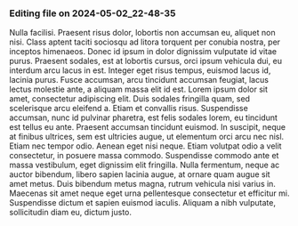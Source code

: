 

### Editing file on 2024-05-02_22-48-35

Nulla facilisi. Praesent risus dolor, lobortis non accumsan eu, aliquet non nisi. Class aptent taciti sociosqu ad litora torquent per conubia nostra, per inceptos himenaeos. Donec id ipsum in dolor dignissim vulputate id vitae purus. Praesent sodales, est at lobortis cursus, orci ipsum vehicula dui, eu interdum arcu lacus in est. Integer eget risus tempus, euismod lacus id, lacinia purus. Fusce accumsan, arcu tincidunt accumsan feugiat, lacus lectus molestie ante, a aliquam massa elit id est.
Lorem ipsum dolor sit amet, consectetur adipiscing elit. Duis sodales fringilla quam, sed scelerisque arcu eleifend a. Etiam et convallis risus. Suspendisse accumsan, nunc id pulvinar pharetra, est felis sodales lorem, eu tincidunt est tellus eu ante. Praesent accumsan tincidunt euismod. In suscipit, neque at finibus ultrices, sem est ultricies augue, ut elementum orci arcu nec nisl. Etiam nec tempor odio. Aenean eget nisi neque. Etiam volutpat odio a velit consectetur, in posuere massa commodo. Suspendisse commodo ante et massa vestibulum, eget dignissim elit fringilla. Nulla fermentum, neque ac auctor bibendum, libero sapien lacinia augue, at ornare quam augue sit amet metus. Duis bibendum metus magna, rutrum vehicula nisi varius in. Maecenas sit amet neque eget urna pellentesque consectetur et efficitur mi. Suspendisse dictum et sapien euismod iaculis. Aliquam a nibh vulputate, sollicitudin diam eu, dictum justo.


